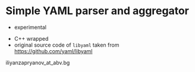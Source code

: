 Simple YAML parser and aggregator 
===
- experimental 
* C++ wrapped
* original source code of `libyaml` taken from https://github.com/yaml/libyaml

iliyanzapryanov_at_abv.bg
